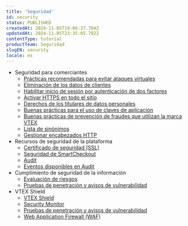 ```yaml
---
title: 'Seguridad'
id: security
status: PUBLISHED
createdAt: 2024-11-05T19:06:37.704Z
updatedAt: 2024-11-05T23:35:05.792Z
contentType: tutorial
productTeam: Seguridad
slugEN: security
locale: es
---
```


- Seguridad para comerciantes
    - [Prácticas recomendadas para evitar ataques virtuales](/es/docs/tutorials/practicas-recomendadas-para-evitar-ataques-virtuales)
    - [Eliminación de los datos de clientes](/es/docs/tutorials/eliminacion-de-los-datos-de-clientes)
    - [Habilitar inicio de sesión por autenticación de dos factores](/es/docs/tutorials/habilitar-inicio-de-sesion-por-autenticacion-de-2-factores)
    - [Activar HTTPS en todo el sitio](/es/docs/tutorials/activar-https-en-todo-el-sitio)
    - [Derechos de los titulares de datos personales](/es/docs/tutorials/derechos-de-los-titulares-de-datos-personales)
    - [Buenas prácticas para el uso de claves de aplicación](/es/docs/tutorials/buenas-practicas-claves-de-aplicacion)
    - [Buenas prácticas de prevención de fraudes que utilizan la marca VTEX](/es/docs/tutorials/buenas-practicas-de-prevencion-de-fraudes-que-utilizan-la-marca-vtex)
    - [Lista de sinónimos](/es/docs/tutorials/lista-de-sinonimos)
    - [Gestionar encabezados HTTP](/es/docs/tutorials/gestionar-encabezados-http)
- Recursos de seguridad de la plataforma
    - [Certificado de seguridad (SSL)](/es/docs/tutorials/certificado-de-seguridad-ssl)
    - [Seguridad de SmartCheckout](/es/docs/tutorials/seguridad-de-smartcheckout)
    - [Audit](/es/docs/tutorials/audit)
    - [Eventos disponibles en Audit](/es/docs/tutorials/eventos-disponibles-en-audit)
- Cumplimiento de seguridad de la información
    - [Evaluación de riesgos](/es/docs/tutorials/evaluacion-de-riesgos)
    - [Pruebas de penetración y avisos de vulnerabilidad](/es/docs/tutorials/pruebas-de-penetracion-y-advertencia-de-vulnerabilidad)
- VTEX Shield
    - [VTEX Shield](/es/docs/tutorials/vtex-shield)
    - [Security Monitor](/es/docs/tutorials/security-monitor)
    - [Pruebas de penetración y avisos de vulnerabilidad](/es/docs/tutorials/pruebas-de-penetracion-y-advertencia-de-vulnerabilidad)
    - [Web Application Firewall (WAF)](/es/docs/tutorials/web-application-firewall-waf)
